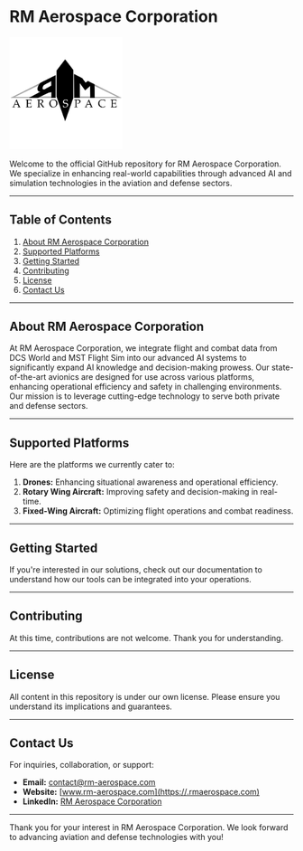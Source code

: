 # RM Aerospace Corporation

<img src="https://github.com/RM-Aerospace-Corporation/.github/blob/main/RM_Aerospace_500px.png" alt="RM Aerospace Logo" width="200"/>

Welcome to the official GitHub repository for RM Aerospace Corporation. We specialize in enhancing real-world capabilities through advanced AI and simulation technologies in the aviation and defense sectors.

---

## Table of Contents

1. [About RM Aerospace Corporation](#about-rm-aerospace-corporation)
2. [Supported Platforms](#supported-platforms)
3. [Getting Started](#getting-started)
4. [Contributing](#contributing)
5. [License](#license)
6. [Contact Us](#contact-us)

---

## About RM Aerospace Corporation

At RM Aerospace Corporation, we integrate flight and combat data from DCS World and MST Flight Sim into our advanced AI systems to significantly expand AI knowledge and decision-making prowess. Our state-of-the-art avionics are designed for use across various platforms, enhancing operational efficiency and safety in challenging environments. Our mission is to leverage cutting-edge technology to serve both private and defense sectors.

---

## Supported Platforms

Here are the platforms we currently cater to:

1. **Drones:** Enhancing situational awareness and operational efficiency.
2. **Rotary Wing Aircraft:** Improving safety and decision-making in real-time.
3. **Fixed-Wing Aircraft:** Optimizing flight operations and combat readiness.

---

## Getting Started

If you're interested in our solutions, check out our documentation to understand how our tools can be integrated into your operations.

---

## Contributing

At this time, contributions are not welcome. Thank you for understanding.

---

## License

All content in this repository is under our own license. Please ensure you understand its implications and guarantees.

---

## Contact Us

For inquiries, collaboration, or support:

- **Email:** [contact@rm-aerospace.com](mailto:info@rmaerospace.com)
- **Website:** [www.rm-aerospace.com](https://.rmaerospace.com)
- **LinkedIn:** [RM Aerospace Corporation](https://linkedin.com/company/rm-aerospace-corporation)

---

Thank you for your interest in RM Aerospace Corporation. We look forward to advancing aviation and defense technologies with you!
